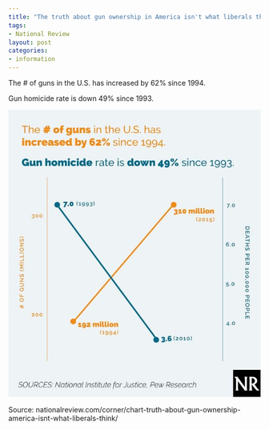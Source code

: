 ```yaml
---
title: "The truth about gun ownership in America isn't what liberals think"
tags:
- National Review
layout: post
categories:
- information
---
```


The # of guns in the U.S. has increased by 62% since 1994.

Gun homicide rate is down 49% since 1993.

![New gun chart](/assets/img/20151005-new-gun-chart.jpg)

Source: nationalreview.com/corner/chart-truth-about-gun-ownership-america-isnt-what-liberals-think/

